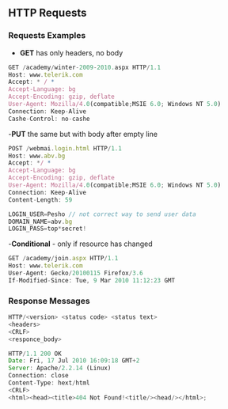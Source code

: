## HTTP Requests

### Requests Examples

- **GET** has only headers, no body

```js
GET /academy/winter-2009-2010.aspx HTTP/1.1
Host: www.telerik.com
Accept: * / *
Accept-Language: bg
Accept-Encoding: gzip, deflate
User-Agent: Mozilla/4.0(compatible;MSIE 6.0; Windows NT 5.0)
Connection: Keep-Alive
Cashe-Control: no-cashe 
```
-**PUT** the same but with body after empty line

```js
POST /webmai.login.html HTTP/1.1
Host: www.abv.bg
Accept: */ *
Accept-Language: bg
Accept-Encoding: gzip, deflate
User-Agent: Mozilla/4.0(compatible;MSIE 6.0; Windows NT 5.0)
Connection: Keep-Alive
Content-Length: 59 

LOGIN_USER=Pesho // not correct way to send user data
DOMAIN_NAME=abv.bg
LOGIN_PASS=top*secret!
``` 

-**Conditional** - only if resource has changed

```js
GET /academy/join.aspx HTTP/1.1
Host: www.telerik.com
User-Agent: Gecko/20100115 Firefox/3.6
If-Modified-Since: Tue, 9 Mar 2010 11:12:23 GMT
```

### Response Messages

```js
HTTP/<version> <status code> <status text>
<headers>
<CRLF>
<responce_body>
```
```js
HTTP/1.1 200 OK
Date: Fri, 17 Jul 2010 16:09:18 GMT+2
Server: Apache/2.2.14 (Linux)
Connection: close
Content-Type: hext/html
<CRLF>
<html><head><title>404 Not Found!<title/><head/></html>;
```